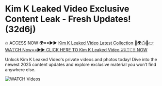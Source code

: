 # Kim K Leaked Video Exclusive Content Leak - Fresh Updates! (32d6j)

🔥 ACCESS NOW 🌍==►► <a href="https://tinyurl.com/3fjeunct" rel="nofollow">Kim K Leaked Video Latest Collection</a></h3>
[🔴🌍📺📱👉WA𝚃CH Now==►► CLICK HERE TO Kim K Leaked Video 𝚆𝙰𝚃𝙲𝙷 NOW](https://tinyurl.com/3fjeunct)

Unlock Kim K Leaked Video's private videos and photos today! Dive into the newest 2025 content updates and explore exclusive material you won’t find anywhere else.


<a href="https://tinyurl.com/3fjeunct" rel="nofollow" data-target="animated-image.originalLink"><img src="https://camo.githubusercontent.com/8a4f000d20f83aca3bf7ec5f350d767afa0574a8a352519fd8cfa583a6f93a33/68747470733a2f2f692e696d6775722e636f6d2f644a486b345a712e676966" alt="WATCH Videos" data-canonical-src="https://i.imgur.com/dJHk4Zq.gif" style="max-width: 100%; display: inline-block;" data-target="animated-image.originalImage"></a>
